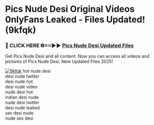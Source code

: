 # Pics Nude Desi Original Videos 0nlyFans Leaked - Files Updated! (9kfqk)

<h3>🔴 CLICK HERE 🌐==►► <a href="https://tinyurl.com/52m3yx9h" rel="nofollow">Pics Nude Desi Updated Files</a></h3>

Get Pics Nude Desi and all content. Now you can access all videos and pictures of Pics Nude Desi. New Updated Files 2025!

[![9kfqk](https://i.imgur.com/TnHtlc8.gif)](https://tinyurl.com/52m3yx9h)
hot nude desi<br>
desi nude twitter<br>
desi nude hot<br>
desi nude video<br>
nude desi hot<br>
indian desi nude<br>
nude desi twitter<br>
desi nude leaked<br>
sex desi nude<br>
nude sex desi